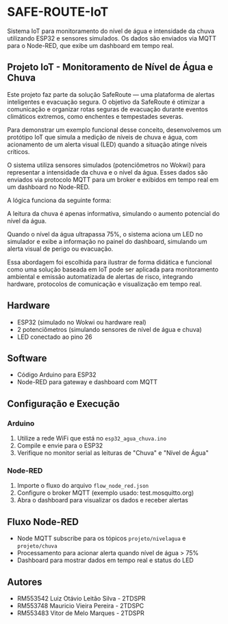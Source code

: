 # SAFE-ROUTE-IoT

Sistema IoT para monitoramento do nível de água e intensidade da chuva utilizando ESP32 e sensores simulados. Os dados são enviados via MQTT para o Node-RED, que exibe um dashboard em tempo real.

## Projeto IoT - Monitoramento de Nível de Água e Chuva

Este projeto faz parte da solução SafeRoute — uma plataforma de alertas inteligentes e evacuação segura. O objetivo da SafeRoute é otimizar a comunicação e organizar rotas seguras de evacuação durante eventos climáticos extremos, como enchentes e tempestades severas.

Para demonstrar um exemplo funcional desse conceito, desenvolvemos um protótipo IoT que simula a medição de níveis de chuva e água, com acionamento de um alerta visual (LED) quando a situação atinge níveis críticos.

O sistema utiliza sensores simulados (potenciômetros no Wokwi) para representar a intensidade da chuva e o nível da água. Esses dados são enviados via protocolo MQTT para um broker e exibidos em tempo real em um dashboard no Node-RED.

A lógica funciona da seguinte forma:

A leitura da chuva é apenas informativa, simulando o aumento potencial do nível da água.

Quando o nível da água ultrapassa 75%, o sistema aciona um LED no simulador e exibe a informação no painel do dashboard, simulando um alerta visual de perigo ou evacuação.

Essa abordagem foi escolhida para ilustrar de forma didática e funcional como uma solução baseada em IoT pode ser aplicada para monitoramento ambiental e emissão automatizada de alertas de risco, integrando hardware, protocolos de comunicação e visualização em tempo real.

## Hardware 

- ESP32 (simulado no Wokwi ou hardware real)
- 2 potenciômetros (simulando sensores de nível de água e chuva)
- LED conectado ao pino 26

## Software

- Código Arduino para ESP32
- Node-RED para gateway e dashboard com MQTT

## Configuração e Execução

### Arduino

1. Utilize a rede WiFi que está no `esp32_agua_chuva.ino`
2. Compile e envie para o ESP32
3. Verifique no monitor serial as leituras de "Chuva" e "Nível de Água"

### Node-RED

1. Importe o fluxo do arquivo `flow_node_red.json`
2. Configure o broker MQTT (exemplo usado: test.mosquitto.org)
3. Abra o dashboard para visualizar os dados e receber alertas

## Fluxo Node-RED

- Node MQTT subscribe para os tópicos `projeto/nivelagua` e `projeto/chuva`
- Processamento para acionar alerta quando nível de água > 75%
- Dashboard para mostrar dados em tempo real e status do LED

## Autores

- RM553542 Luiz Otávio Leitão Silva - 2TDSPR
- RM553748 Mauricio Vieira Pereira - 2TDSPC
- RM553483 Vitor de Melo Marques - 2TDSPR

